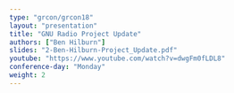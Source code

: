 ```yaml
---
type: "grcon/grcon18"
layout: "presentation"
title: "GNU Radio Project Update"
authors: ["Ben Hilburn"]
slides: "2-Ben-Hilburn-Project_Update.pdf"
youtube: "https://www.youtube.com/watch?v=dwgFm0fLDL8"
conference-day: "Monday"
weight: 2
---
```

